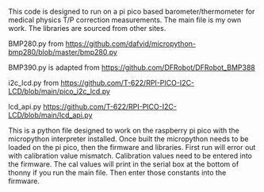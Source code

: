 This code is designed to run on a pi pico based barometer/thermometer for medical physics T/P correction measurements.
The main file is my own work. The libraries are sourced from other sites.

BMP280.py from https://github.com/dafvid/micropython-bmp280/blob/master/bmp280.py

BMP390.py is adapted from https://github.com/DFRobot/DFRobot_BMP388

i2c_lcd.py from https://github.com/T-622/RPI-PICO-I2C-LCD/blob/main/pico_i2c_lcd.py

lcd_api.py https://github.com/T-622/RPI-PICO-I2C-LCD/blob/main/lcd_api.py

This is a python file designed to work on the raspberry pi pico with the micropython interpreter installed.
Once built the micropython needs to be loaded on the pi pico, then the firmware and libraries. First run will error out with calibration value mismatch.
Calibration values need to be entered into the firmware. The cal values will print in the serial box at the bottom of thonny if you run the main file. 
Then enter those constants into the firmware. 

